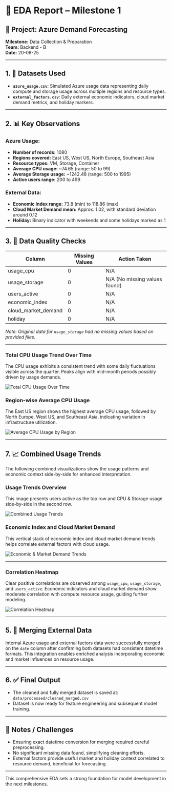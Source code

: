 # 📝 EDA Report – Milestone 1

## 📅 Project: Azure Demand Forecasting  
**Milestone:** Data Collection & Preparation  
**Team:** Backend - B  
**Date:** 20-08-25

---

## 1. 📂 Datasets Used

- **`azure_usage.csv`**: Simulated Azure usage data representing daily compute and storage usage across multiple regions and resource types.  
- **`external_factors.csv`**: Daily external economic indicators, cloud market demand metrics, and holiday markers.

---

## 2. 📊 Key Observations

### Azure Usage:
- **Number of records:** 1080  
- **Regions covered:** East US, West US, North Europe, Southeast Asia  
- **Resource types:** VM, Storage, Container  
- **Average CPU usage:** ~74.65 (range: 50 to 99)  
- **Average Storage usage:** ~1242.48 (range: 500 to 1995)  
- **Active users range:** 200 to 499  

### External Data:
- **Economic Index range:** 73.8 (min) to 118.86 (max)  
- **Cloud Market Demand mean:** Approx. 1.02, with standard deviation around 0.12  
- **Holiday:** Binary indicator with weekends and some holidays marked as 1  

---

## 3. 🧼 Data Quality Checks

| Column           | Missing Values | Action Taken                   |
|------------------|----------------|-------------------------------|
| usage_cpu        | 0              | N/A                           |
| usage_storage    | 0              | N/A (No missing values found) |
| users_active     | 0              | N/A                           |
| economic_index   | 0              | N/A                           |
| cloud_market_demand | 0            | N/A                           |
| holiday          | 0              | N/A                           |

*Note: Original data for `usage_storage` had no missing values based on provided files.*

---

### Total CPU Usage Trend Over Time  
The CPU usage exhibits a consistent trend with some daily fluctuations visible across the quarter. Peaks align with mid-month periods possibly driven by usage demands.

![Total CPU Usage Over Time](visualized_figures/total_cpu_usage_over_time.png)

### Region-wise Average CPU Usage  
The East US region shows the highest average CPU usage, followed by North Europe, West US, and Southeast Asia, indicating variation in infrastructure utilization.

![Average CPU Usage by Region](visualized_figures/avg_cpu_usage_by_region.png)

---

## 7. 📈 Combined Usage Trends

The following combined visualizations show the usage patterns and economic context side-by-side for enhanced interpretation.

### Usage Trends Overview  
This image presents users active as the top row and CPU & Storage usage side-by-side in the second row.

![Combined Usage Trends](visualized_figures/combined_trends_layout.png)

### Economic Index and Cloud Market Demand  
This vertical stack of economic index and cloud market demand trends helps correlate external factors with cloud usage.

![Economic & Market Demand Trends](visualized_figures/combined_economic_market.png)

---



### Correlation Heatmap  
Clear positive correlations are observed among `usage_cpu`, `usage_storage`, and `users_active`. Economic indicators and cloud market demand show moderate correlation with compute resource usage, guiding further modeling.

![Correlation Heatmap](visualized_figures/correlation_heatmap.png)

---

## 5. 🧩 Merging External Data

Internal Azure usage and external factors data were successfully merged on the `date` column after confirming both datasets had consistent datetime formats. This integration enables enriched analysis incorporating economic and market influences on resource usage.

---

## 6. ✅ Final Output

- The cleaned and fully merged dataset is saved at:  
  `data/processed/cleaned_merged.csv`  
- Dataset is now ready for feature engineering and subsequent model training.

---

## 📌 Notes / Challenges

- Ensuring exact datetime conversion for merging required careful preprocessing.  
- No significant missing data found, simplifying cleaning efforts.  
- External factors provide useful market and holiday context correlated to resource demand, beneficial for forecasting.

---

This comprehensive EDA sets a strong foundation for model development in the next milestones.
